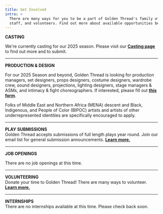 ```yaml
---
title: Get Involved
intro: >
  There are many ways for you to be a part of Golden Thread's family of artists,
  staff, and volunteers. Find out more about available opportunities below.
---
```

**CASTING**

W﻿e're currently casting for our 2025 season. Please visit our **[Casting page](/get-involved/casting/)** to find out more and to submit.

- - -

**PRODUCTION & DESIGN**

For our 2025 Season and beyond, Golden Thread is looking for production managers, set designers, props designers, costume designers, wardrobe crew, sound designers, projections, lighting designers, stage managers & ASMs, and intimacy & fight choreographers. If interested, please fill out **[this form](https://forms.gle/UUuGTdZ6XShZXHme9)**.

Folks of Middle East and Northern Africa (MENA) descent and Black, Indigenous, and People of Color (BIPOC) artists and artists of other underrepresented identities are specifically encouraged to apply.

- - -

**PLAY SUBMISSIONS**\
Golden Thread accepts submissions of full length plays year round. Join our email list for general submission announcements. **[Learn more.](/get-involved/submissions/)**

- - -

**J﻿OB OPENINGS**

T﻿here are no job openings at this time.

- - -

**VOLUNTEERING**\
Donate your time to Golden Thread! There are many ways to volunteer. **[Learn more.](/get-involved/volunteer/)**

- - -

**INTERNSHIPS**\
There are no internships available at this time. Please check back soon.
